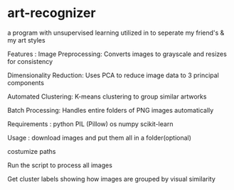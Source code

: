 # art-recognizer
a program with unsupervised learning utilized in to seperate my friend's & my art styles 

Features : 
Image Preprocessing: Converts images to grayscale and resizes for consistency

Dimensionality Reduction: Uses PCA to reduce image data to 3 principal components

Automated Clustering: K-means clustering to group similar artworks

Batch Processing: Handles entire folders of PNG images automatically

Requirements : 
python
PIL (Pillow)
os
numpy
scikit-learn

Usage : 
download images and put them all in a folder(optional)

costumize paths

Run the script to process all images

Get cluster labels showing how images are grouped by visual similarity
